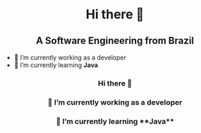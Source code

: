 <div align="center"="center">
<h1 align="center">Hi there 👋</h1>
<h2 align="center">A Software Engineering from Brazil</h2>
</div>



- 🔭 I’m currently working as a developer
- 🌱 I’m currently learning **Java**
<div align="center"="center">
<h3 align="center"> Hi there 👋</h3>
<h3 align="center">🔭 I’m currently working as a developer</h3>
<h3 align="center">🌱 I’m currently learning **Java**</h3>
</div>
